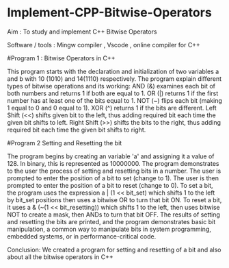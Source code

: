 # Implement-CPP-Bitwise-Operators
Aim :
To study and implement C++ Bitwise Operators

Software / tools :
Mingw compiler , Vscode , online compiler for C++

#Program 1 :  Bitwise Operators in C++

This program starts with the declaration and initialization of two variables a and b with 10 (1010) and 14(1110) respectively.  The program explain different types of bitwise operations and its working:
AND (&) examines each bit of both numbers and returns 1 if both are equal to 1.
OR (|) returns 1 if the first number has at least one of the bits equal to 1.
NOT (~) flips each bit (making 1 equal to 0 and 0 equal to 1).
XOR (^) returns 1 if the bits are different.
Left Shift (<<) shifts given bit to the left, thus adding required bit each time the given bit shifts to left.
Right Shift (>>) shifts the bits to the right, thus adding required bit each time the given bit shifts to right.

#Program 2 Setting and Resetting the bit

The program begins by creating an variable 'a' and assigning it a value of 128. In binary, this is represented as 10000000. The program demonstrates to the user the process of setting and resetting bits in a number. The user is prompted to enter the position of a bit to set (change to 1). The user is then prompted to enter the position of a bit to reset (change to 0). To set a bit, the program uses the expression a | (1 << bit_set) which shifts 1 to the left by bit_set positions then uses a bitwise OR to turn that bit ON. To reset a bit, it uses a & (~(1 << bit_resetting)) which shifts 1 to the left, then uses bitwise NOT to create a mask, then ANDs to turn that bit OFF. The results of setting and resetting the bits are printed, and the program demonstrates basic bit manipulation, a common way to manipulate bits in system programming, embedded systems, or in performance-critical code.

Conclusion:
We created a program for setting and resetting of a bit and also about all the bitwise operators in C++
